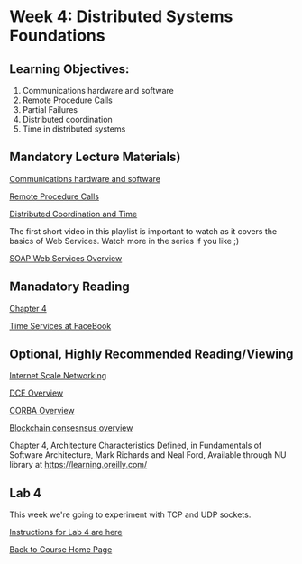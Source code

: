 # Week 4: Distributed Systems Foundations

## Learning Objectives:
1. Communications hardware and software
1. Remote Procedure Calls
1. Partial Failures
1. Distributed coordination
1. Time in distributed systems


## Mandatory Lecture Materials)
[Communications hardware and software](https://youtu.be/O_XvP6CMQjA)

[Remote Procedure Calls](https://youtu.be/wWUlfHwecvY)

[Distributed Coordination and Time](https://youtu.be/--fyMrn5MTo)

The first short video in this playlist is important to watch as it covers the basics of Web Services. Watch more in the series if you like ;)

[SOAP Web Services Overview](https://www.youtube.com/watch?v=mKjvKPlb1rA&list=PLqq-6Pq4lTTZTYpk_1DOowOGWJMIH5T39)


## Manadatory Reading

[Chapter 4](https://github.com/gortonator/bsds-6650/blob/master/reading/chapter-4.pdf)

[Time Services at FaceBook](https://engineering.fb.com/production-engineering/ntp-service/)

## Optional, Highly Recommended Reading/Viewing

[Internet Scale Networking](https://en.wikipedia.org/wiki/Tier_1_network#List_of_Tier_1_networks)

[DCE Overview](http://www.opengroup.org/dce/)

[CORBA Overview](http://www.corba.org)

[Blockchain consesnsus overview](https://medium.com/@chrshmmmr/consensus-in-blockchain-systems-in-short-691fc7d1fefe)

Chapter 4, Architecture Characteristics Defined, in Fundamentals of Software Architecture, Mark Richards and Neal Ford, Available through NU library at https://learning.oreilly.com/

## Lab 4
This week we're going to experiment with TCP and UDP sockets.

[Instructions for Lab 4 are here](https://gortonator.github.io/bsds-6650/labs/lab-4)


[Back to Course Home Page](https://gortonator.github.io/bsds-6650/)


